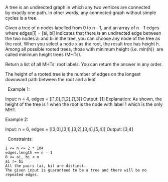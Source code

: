 A tree is an undirected graph in which any two vertices are connected by exactly one path. In other words, any connected graph without simple cycles is a tree.

Given a tree of n nodes labelled from 0 to n - 1, and an array of n - 1 edges where edges[i] = [ai, bi] indicates that there is an undirected edge between the two nodes ai and bi in the tree, you can choose any node of the tree as the root. When you select a node x as the root, the result tree has height h. Among all possible rooted trees, those with minimum height (i.e. min(h))  are called minimum height trees (MHTs).

Return a list of all MHTs' root labels. You can return the answer in any order.

The height of a rooted tree is the number of edges on the longest downward path between the root and a leaf.

 
Example 1:

Input: n = 4, edges = [[1,0],[1,2],[1,3]]
Output: [1]
Explanation: As shown, the height of the tree is 1 when the root is the node with label 1 which is the only MHT.


Example 2:

Input: n = 6, edges = [[3,0],[3,1],[3,2],[3,4],[5,4]]
Output: [3,4]


 
Constraints:


	1 <= n <= 2 * 104
	edges.length == n - 1
	0 <= ai, bi < n
	ai != bi
	All the pairs (ai, bi) are distinct.
	The given input is guaranteed to be a tree and there will be no repeated edges.

